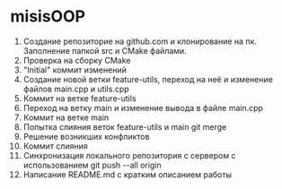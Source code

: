 # misisOOP

1. Создание репозиторие на github.com и клонирование на пк. Заполнение папкой src и CMake файлами.
2. Проверка на сборку CMake
3. "Initial" коммит изменений
4. Создание новой ветки feature-utils, переход на неё и изменение файлов main.cpp и utils.cpp
5. Коммит на ветке feature-utils
6. Переход на ветку main и изменение вывода в файле main.cpp
7. Коммит на ветке main
8. Попытка слияния веток feature-utils и main git merge
9. Решение возникших конфликтов
10. Коммит слияния
11. Синхронизация локального репозитория с сервером с использованием git push --all origin
12. Написание README.md с кратким описанием работы
